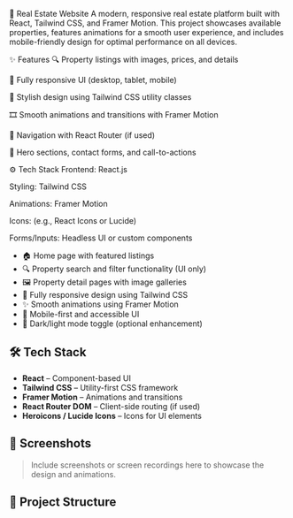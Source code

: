 🏡 Real Estate Website
A modern, responsive real estate platform built with React, Tailwind CSS, and Framer Motion. This project showcases available properties, features animations for a smooth user experience, and includes mobile-friendly design for optimal performance on all devices.

✨ Features
🔍 Property listings with images, prices, and details

📱 Fully responsive UI (desktop, tablet, mobile)

🎨 Stylish design using Tailwind CSS utility classes

🎞️ Smooth animations and transitions with Framer Motion

🔗 Navigation with React Router (if used)

🧭 Hero sections, contact forms, and call-to-actions

⚙️ Tech Stack
Frontend: React.js

Styling: Tailwind CSS

Animations: Framer Motion

Icons: (e.g., React Icons or Lucide)

Forms/Inputs: Headless UI or custom components

- 🏠 Home page with featured listings
- 🔍 Property search and filter functionality (UI only)
- 🖼️ Property detail pages with image galleries
- 🎨 Fully responsive design using Tailwind CSS
- ✨ Smooth animations using Framer Motion
- 📱 Mobile-first and accessible UI
- 🌙 Dark/light mode toggle (optional enhancement)

## 🛠️ Tech Stack

- **React** – Component-based UI
- **Tailwind CSS** – Utility-first CSS framework
- **Framer Motion** – Animations and transitions
- **React Router DOM** – Client-side routing (if used)
- **Heroicons / Lucide Icons** – Icons for UI elements

## 📸 Screenshots

> Include screenshots or screen recordings here to showcase the design and animations.

## 📁 Project Structure


